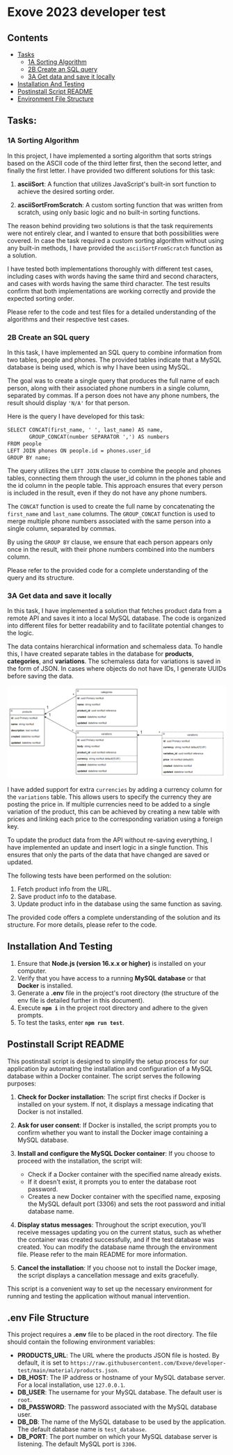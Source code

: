 # Exove 2023 developer test

## Contents
- [Tasks](#tasks)
  - [1A Sorting Algorithm](#1a-sorting-algorithm)
  - [2B Create an SQL query](#2b-create-an-sql-query)
  - [3A Get data and save it locally](#3a-get-data-and-save-it-locally)
- [Installation And Testing](#installation-and-testing)
- [Postinstall Script README](#postinstall-script-readme)
- [Environment File Structure](#environment-file-structure)

## Tasks:
### 1A Sorting Algorithm
In this project, I have implemented a sorting algorithm that sorts strings based on the ASCII code of the third letter first, then the second letter, and finally the first letter. I have provided two different solutions for this task:

1. **asciiSort**: A function that utilizes JavaScript's built-in sort function to achieve the desired sorting order.

2. **asciiSortFromScratch**: A custom sorting function that was written from scratch, using only basic logic and no built-in sorting functions.

The reason behind providing two solutions is that the task requirements were not entirely clear, and I wanted to ensure that both possibilities were covered. In case the task required a custom sorting algorithm without using any built-in methods, I have provided the `asciiSortFromScratch` function as a solution.

I have tested both implementations thoroughly with different test cases, including cases with words having the same third and second characters, and cases with words having the same third character. The test results confirm that both implementations are working correctly and provide the expected sorting order.

Please refer to the code and test files for a detailed understanding of the algorithms and their respective test cases.
### 2B Create an SQL query
In this task, I have implemented an SQL query to combine information from two tables, people and phones. The provided tables indicate that a MySQL database is being used, which is why I have been using MySQL.

The goal was to create a single query that produces the full name of each person, along with their associated phone numbers in a single column, separated by commas. If a person does not have any phone numbers, the result should display `'N/A'` for that person.

Here is the query I have developed for this task:
```
SELECT CONCAT(first_name, ' ', last_name) AS name,
       GROUP_CONCAT(number SEPARATOR ',') AS numbers
FROM people
LEFT JOIN phones ON people.id = phones.user_id
GROUP BY name;
```
The query utilizes the `LEFT JOIN` clause to combine the people and phones tables, connecting them through the user_id column in the phones table and the id column in the people table. This approach ensures that every person is included in the result, even if they do not have any phone numbers.

The `CONCAT` function is used to create the full name by concatenating the `first_name` and `last_name` columns. The `GROUP_CONCAT` function is used to merge multiple phone numbers associated with the same person into a single column, separated by commas.

By using the `GROUP BY` clause, we ensure that each person appears only once in the result, with their phone numbers combined into the numbers column.

Please refer to the provided code for a complete understanding of the query and its structure.
### 3A Get data and save it locally
In this task, I have implemented a solution that fetches product data from a remote API and saves it into a local MySQL database. The code is organized into different files for better readability and to facilitate potential changes to the logic.

The data contains hierarchical information and schemaless data. To handle this, I have created separate tables in the database for **products**, **categories**, and **variations**. The schemaless data for variations is saved in the form of JSON. In cases where objects do not have IDs, I generate UUIDs before saving the data.

![Alt text](recources/db_structure.png)

I have added support for extra `currencies` by adding a currency column for the `variations` table. This allows users to specify the currency they are posting the price in. If multiple currencies need to be added to a single variation of the product, this can be achieved by creating a new table with prices and linking each price to the corresponding variation using a foreign key.

To update the product data from the API without re-saving everything, I have implemented an update and insert logic in a single function. This ensures that only the parts of the data that have changed are saved or updated.

The following tests have been performed on the solution:

1. Fetch product info from the URL.
2. Save product info to the database.
3. Update product info in the database using the same function as saving.

The provided code offers a complete understanding of the solution and its structure. For more details, please refer to the code.

## Installation And Testing
1. Ensure that **Node.js (version 16.x.x or higher)** is installed on your computer.
2. Verify that you have access to a running **MySQL database** or that **Docker** is installed.
3. Generate a **.env** file in the project's root directory (the structure of the env file is detailed further in this document).
4. Execute **`npm i`** in the project root directory and adhere to the given prompts.
5. To test the tasks, enter **`npm run test`**.

## Postinstall Script README
This postinstall script is designed to simplify the setup process for our application by automating the installation and configuration of a MySQL database within a Docker container. The script serves the following purposes:

1. **Check for Docker installation**: The script first checks if Docker is installed on your system. If not, it displays a message indicating that Docker is not installed.

2. **Ask for user consent**: If Docker is installed, the script prompts you to confirm whether you want to install the Docker image containing a MySQL database.

3. **Install and configure the MySQL Docker container**: If you choose to proceed with the installation, the script will: 
    - Check if a Docker container with the specified name already exists.
    - If it doesn't exist, it prompts you to enter the database root password.
    - Creates a new Docker container with the specified name, exposing the MySQL default port (3306) and sets the root password and initial database name.
4. **Display status messages**: Throughout the script execution, you'll receive messages updating you on the current status, such as whether the container was created successfully, and if the test database was created. You can modify the database name through the environment file. Please refer to the main README for more information.

5. **Cancel the installation**: If you choose not to install the Docker image, the script displays a cancellation message and exits gracefully.

This script is a convenient way to set up the necessary environment for running and testing the application without manual intervention.

## .env File Structure
This project requires a **.env** file to be placed in the root directory. The file should contain the following environment variables:

- **PRODUCTS_URL**: The URL where the products JSON file is hosted. By default, it is set to `https://raw.githubusercontent.com/Exove/developer-test/main/material/products.json`.
- **DB_HOST**: The IP address or hostname of your MySQL database server. For a local installation, use `127.0.0.1`.
- **DB_USER**: The username for your MySQL database. The default user is `root`.
- **DB_PASSWORD**: The password associated with the MySQL database user.
- **DB_DB**: The name of the MySQL database to be used by the application. The default database name is `test_database`.
- **DB_PORT**: The port number on which your MySQL database server is listening. The default MySQL port is `3306`.

